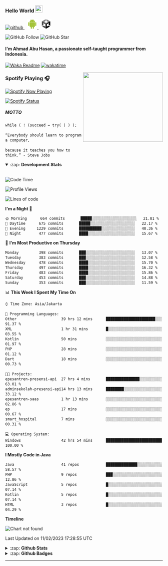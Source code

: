 ### Hello World <img src="https://github.com/eby8zevin/eby8zevin/blob/main/assets/Hi.gif"  width="23" height="23">

<p align="left">
  <a href="https://github.com/eby8zevin" target="_blank">
    <img src="https://github.com/eby8zevin/eby8zevin/blob/main/assets/GitHub.png" alt="github" width="33" height="33"/>
  </a>
  &nbsp;
  <a href="https://github.com/eby8zevin/QRBarcode" target="_blank">
    <img src="https://raw.githubusercontent.com/devicons/devicon/master/icons/android/android-plain.svg" alt="android" width="33" height="33"/>
  </a>
  &nbsp;
  <a href="https://github.com/eby8zevin/unity-ARMarker" target="_blank">
    <img src="https://raw.githubusercontent.com/devicons/devicon/master/icons/unity/unity-original.svg" alt="unity" width="33" height="33"/>
  </a>
</p>

![GitHub Follow](https://img.shields.io/github/followers/eby8zevin.svg?style=social&label=Follow)
![GitHub Star](https://img.shields.io/github/stars/eby8zevin?affiliations=OWNER%2CCOLLABORATOR&style=social&label=Star)

#### I'm Ahmad Abu Hasan, a passionate self-taught programmer from Indonesia.

[![Waka Readme](https://github.com/eby8zevin/eby8zevin/actions/workflows/anmol098.yml/badge.svg)](https://github.com/eby8zevin/eby8zevin/actions/workflows/anmol098.yml)
[![wakatime](https://wakatime.com/badge/user/bbcd646f-1daf-4865-a20e-46d4c803e6f8.svg)](https://wakatime.com/@bbcd646f-1daf-4865-a20e-46d4c803e6f8)

<img src="https://github.com/eby8zevin/eby8zevin/blob/main/assets/Octocat.png" width="255" height="222" align='right'>

### Spotify Playing 🎧

[<img src="https://spotify-now-playing-ahmadabuhasan.vercel.app/api/spotify-playing" alt="Spotify Now Playing" width="350" />](https://open.spotify.com/user/gr3y7pr12w9ol2dy2ccdb10e7)

[<img src="https://readme-spotify-status-ahmadabuhasan.vercel.app/api/run-spotify-status" alt="Spotify Status" width="350" />](https://open.spotify.com/user/gr3y7pr12w9ol2dy2ccdb10e7)

##### MOTTO

```
while ( ! (succeed = try( ) ) );

“Everybody should learn to program a computer,

because it teaches you how to think.” - Steve Jobs
```

<details open>
  <summary> :zap: <b>Development Stats</b> </summary>
<br/>

<!--START_SECTION:waka-->
![Code Time](http://img.shields.io/badge/Code%20Time-2%2C713%20hrs%2047%20mins-blue)

![Profile Views](http://img.shields.io/badge/Profile%20Views-35-blue)

![Lines of code](https://img.shields.io/badge/From%20Hello%20World%20I%27ve%20Written-248%20Thousand%20lines%20of%20code-blue)

**I'm a Night 🦉** 

```text
🌞 Morning      664 commits       █████░░░░░░░░░░░░░░░░░░░░   21.81 % 
🌆 Daytime      675 commits       █████░░░░░░░░░░░░░░░░░░░░   22.17 % 
🌃 Evening     1229 commits       ██████████░░░░░░░░░░░░░░░   40.36 % 
🌙 Night        477 commits       ████░░░░░░░░░░░░░░░░░░░░░   15.67 % 

```
📅 **I'm Most Productive on Thursday** 

```text
Monday         398 commits       ███░░░░░░░░░░░░░░░░░░░░░░   13.07 % 
Tuesday        383 commits       ███░░░░░░░░░░░░░░░░░░░░░░   12.58 % 
Wednesday      478 commits       ████░░░░░░░░░░░░░░░░░░░░░   15.70 % 
Thursday       497 commits       ████░░░░░░░░░░░░░░░░░░░░░   16.32 % 
Friday         483 commits       ████░░░░░░░░░░░░░░░░░░░░░   15.86 % 
Saturday       453 commits       ███░░░░░░░░░░░░░░░░░░░░░░   14.88 % 
Sunday         353 commits       ███░░░░░░░░░░░░░░░░░░░░░░   11.59 % 

```


📊 **This Week I Spent My Time On** 

```text
⌚︎ Time Zone: Asia/Jakarta

💬 Programming Languages: 
Other                    39 hrs 12 mins      ██████████████████████░░░   91.37 % 
XML                      1 hr 31 mins        █░░░░░░░░░░░░░░░░░░░░░░░░   03.55 % 
Kotlin                   50 mins             ░░░░░░░░░░░░░░░░░░░░░░░░░   01.97 % 
PHP                      28 mins             ░░░░░░░░░░░░░░░░░░░░░░░░░   01.12 % 
Dart                     18 mins             ░░░░░░░░░░░░░░░░░░░░░░░░░   00.73 % 

🐱‍💻 Projects: 
epesantren-presensi-api  27 hrs 4 mins       ███████████████░░░░░░░░░░   63.01 % 
adminsekolah-presensi-api14 hrs 13 mins      ████████░░░░░░░░░░░░░░░░░   33.12 % 
epesantren-saas          1 hr 13 mins        ░░░░░░░░░░░░░░░░░░░░░░░░░   02.86 % 
ep                       17 mins             ░░░░░░░░░░░░░░░░░░░░░░░░░   00.67 % 
smart_hospital           7 mins              ░░░░░░░░░░░░░░░░░░░░░░░░░   00.31 % 

💻 Operating System: 
Windows                  42 hrs 54 mins      █████████████████████████   100.00 % 

```

**I Mostly Code in Java** 

```text
Java                     41 repos            ██████████████░░░░░░░░░░░   58.57 % 
PHP                      9 repos             ███░░░░░░░░░░░░░░░░░░░░░░   12.86 % 
JavaScript               5 repos             █░░░░░░░░░░░░░░░░░░░░░░░░   07.14 % 
Kotlin                   5 repos             █░░░░░░░░░░░░░░░░░░░░░░░░   07.14 % 
HTML                     3 repos             █░░░░░░░░░░░░░░░░░░░░░░░░   04.29 % 

```


**Timeline**

![Chart not found](https://raw.githubusercontent.com/eby8zevin/eby8zevin/main/charts/bar_graph.png) 


 Last Updated on 11/02/2023 17:28:55 UTC
<!--END_SECTION:waka-->

</details>

<details>
  <summary> :zap: <b>Github Stats</b> </summary>
<p align="center">:heart:</p>
<p align="center"><a href="https://github.com/eby8zevin">
  <img src="https://github-readme-stats.vercel.app/api?username=eby8zevin&show_icons=true&theme=dark&line_height=20">
  <img src="https://github-readme-stats.vercel.app/api/top-langs/?username=eby8zevin&layout=compact&theme=dark">
</a></p>
<p align="center">
  <a href="https://github.com/eby8zevin">
    <img src="https://github-readme-streak-stats.herokuapp.com/?user=eby8zevin&theme=dark"/>
  </a>
</p>
</details>

<details>
  <summary> :zap: <b>Github Badges</b> </summary>
  <br>
  <a href='https://archiveprogram.github.com/'><img src='https://raw.githubusercontent.com/acervenky/animated-github-badges/master/assets/acbadge.gif' width='40' height='40'></a> 
  <a href='https://docs.github.com/en/developers'><img src='https://raw.githubusercontent.com/acervenky/animated-github-badges/master/assets/devbadge.gif' width='40' height='40'></a> 
  <a href='https://github.com/pricing'><img src='https://raw.githubusercontent.com/acervenky/animated-github-badges/master/assets/pro.gif' width='40' height='40'></a> 
  <a href='https://stars.github.com/'><img src='https://raw.githubusercontent.com/acervenky/animated-github-badges/master/assets/starbadge.gif' width='35' height='35'></a> 
  <a href='https://docs.github.com/en/github/supporting-the-open-source-community-with-github-sponsors'><img src='https://raw.githubusercontent.com/acervenky/animated-github-badges/master/assets/sponsorbadge.gif' width='35' height='35'></a>
</details>

---
